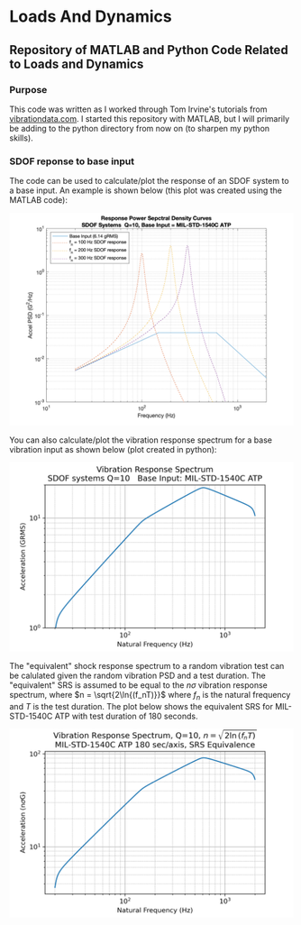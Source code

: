 # Loads And Dynamics
## Repository of MATLAB and Python Code Related to Loads and Dynamics

### Purpose
This code was written as I worked through Tom Irvine's tutorials from [vibrationdata.com](http://www.vibrationdata.com). I started this repository with MATLAB, but I will primarily be adding to the python directory from now on (to sharpen my python skills).

### SDOF reponse to base input
The code can be used to calculate/plot the response of an SDOF system to a base input. An example is shown below (this plot was created using the MATLAB code):

![SDOF_response MATLAB](sdof_responses.png)

You can also calculate/plot the vibration response spectrum for a base vibration input as shown below (plot created in python):

![vrs python](python/vrs_python.png)

The "equivalent" shock response spectrum to a random vibration test can be calulated given the random vibration PSD and a test duration. The "equivalent" SRS is assumed to be equal to the $n\sigma$ vibration response spectrum, where $n = \sqrt{2\ln{(f_nT)}}$ where $f_n$ is the natural frequency and $T$ is the test duration. The plot below shows the equivalent SRS for MIL-STD-1540C ATP with test duration of 180 seconds.

![vrs srs equivalence](python/vrs_nsigma_python.png)